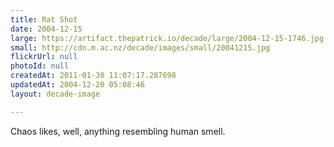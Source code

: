 ```yaml
---
title: Rat Shot
date: 2004-12-15
large: https://artifact.thepatrick.io/decade/large/2004-12-15-1746.jpg
small: http://cdn.m.ac.nz/decade/images/small/20041215.jpg
flickrUrl: null
photoId: null
createdAt: 2011-01-30 11:07:17.287698
updatedAt: 2004-12-20 05:08:46
layout: decade-image

---
```

Chaos likes, well, anything resembling human smell.
